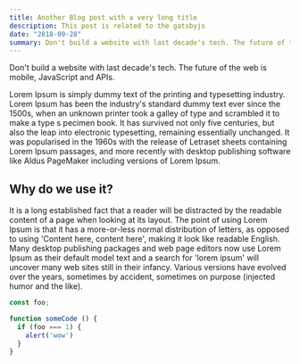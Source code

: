 ```yaml
---
title: Another Blog post with a very long title
description: This post is related to the gatsbyjs
date: "2018-09-28"
summary: Don't build a website with last decade's tech. The future of the web is mobile, JavaScript and APIs.
---
```


Don't build a website with last decade's tech. The future of the web is mobile, JavaScript and APIs.

Lorem Ipsum is simply dummy text of the printing and typesetting industry. Lorem Ipsum has been the industry's standard dummy text ever since the 1500s, when an unknown printer took a galley of type and scrambled it to make a type s pecimen book. It has survived not only five centuries, but also the leap into electronic typesetting, remaining essentially unchanged. It was popularised in the 1960s with the release of Letraset sheets containing Lorem Ipsum passages, and more recently with desktop publishing software like Aldus PageMaker including versions of Lorem Ipsum.

## Why do we use it?

It is a long established fact that a reader will be distracted by the readable content of a page when looking at its layout. The point of using Lorem Ipsum is that it has a more-or-less normal distribution of letters, as opposed to using 'Content here, content here', making it look like readable English. Many desktop publishing packages and web page editors now use Lorem Ipsum as their default model text and a search for 'lorem ipsum' will uncover many web sites still in their infancy. Various versions have evolved over the years, sometimes by accident, sometimes on purpose (injected humor and the like).

```js
const foo;

function someCode () {
  if (foo === 1) {
    alert('wow')
  }
}
```
